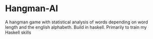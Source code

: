 Hangman-AI
==========

A hangman game with statistical analysis of words depending on word length and the english alphabeth. Build in haskell. Primarily to train my Haskell skills
